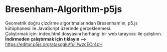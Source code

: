# Bresenham-Algorithm-p5js
Geometrik doğru çizdirme algoritmalarından Bresenham'ın, p5.js kütüphanesi ile JavaScript üzerinde gerçeklenmesi.
<br>Çalıştırmak için: index.html dosyasını herhangi bir web tarayıcısı ile çalıştırın.
<br>**İndirmeden çalıştırmak için tıklayın -->** https://editor.p5js.org/atasoglu/full/wzcECr4cH

